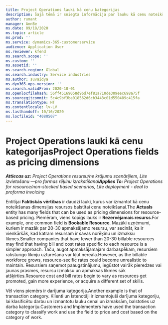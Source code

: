```yaml
---
title: Project Operations lauki kā cenu kategorijas
description: Šajā tēmā ir sniegta informācija par lauku kā cenu noteikšanas dimensiju izmantošanu programmā Dynamics 365 Project Operations.
author: rumant
manager: AnnBe
ms.date: 09/18/2020
ms.topic: article
ms.prod: ''
ms.service: dynamics-365-customerservice
audience: Application User
ms.reviewer: kfend
ms.search.scope: ''
ms.custom: ''
ms.assetid: ''
ms.search.region: Global
ms.search.industry: Service industries
ms.author: suvaidya
ms.dyn365.ops.version: ''
ms.search.validFrom: 2020-10-01
ms.openlocfilehash: 56ff45169058d96d7ef81a710de309eec698a75f
ms.sourcegitcommit: 5c4c9bf3ba018562d6cb3443c01d550489c415fa
ms.translationtype: HT
ms.contentlocale: lv-LV
ms.lasthandoff: 10/16/2020
ms.locfileid: "4080507"
---
```

# <a name="project-operations-fields-as-pricing-dimensions"></a><span data-ttu-id="446ae-103">Project Operations lauki kā cenu kategorijas</span><span class="sxs-lookup"><span data-stu-id="446ae-103">Project Operations fields as pricing dimensions</span></span>

<span data-ttu-id="446ae-104">_**Attiecas uz:** Project Operations resursu/ne krājumu scenārijiem, Lite izvietošanu —pro formas rēķinu izrakstīšanai_</span><span class="sxs-lookup"><span data-stu-id="446ae-104">_**Applies To:** Project Operations for resource/non-stocked based scenarios, Lite deployment - deal to proforma invoicing_</span></span>

<span data-ttu-id="446ae-105">Entitījai **Faktiskās vērtības** ir daudzi lauki, kurus var izmantot kā cenu noteikšanas dimensijas resursos balstītai cenu noteikšanai.</span><span class="sxs-lookup"><span data-stu-id="446ae-105">The **Actuals** entity has many fields that can be used as pricing dimensions for resource-based pricing.</span></span> <span data-ttu-id="446ae-106">Piemēram, viens kopīgs lauks ir **Rezervējamais resurss**.</span><span class="sxs-lookup"><span data-stu-id="446ae-106">For example, one common field is **Bookable Resource**.</span></span> <span data-ttu-id="446ae-107">Mazāki uzņēmumi, kuriem ir mazāk par 20-30 apmaksājamo resursu, var secināt, ka ir vienkāršāk, kad katram resursam ir savas norēķinu un izmaksu likmes.</span><span class="sxs-lookup"><span data-stu-id="446ae-107">Smaller companies that have fewer than 20-30 billable resources may find that having bill and cost rates specific to each resource is a simpler approach.</span></span> <span data-ttu-id="446ae-108">Taču, augot apmaksājamajam darbaspēkam, resursiem raksturīgo likmju uzturēšana var kļūt nereāla.</span><span class="sxs-lookup"><span data-stu-id="446ae-108">However, as the billable workforce grows, resource-secific rates could become unrealistic to maintain.</span></span> <span data-ttu-id="446ae-109">Resursiem saņemot paaugstinājumu, iegūstot vairāk pieredzes vai jaunas prasmes, resursu izmaksu un apmaksas likmes sāk atšķirties.</span><span class="sxs-lookup"><span data-stu-id="446ae-109">Resource cost and bill rates begin to vary as resources get promoted, gain more experience, or acquire a different set of skills.</span></span> 

<span data-ttu-id="446ae-110">Vēl viens piemērs ir darījuma kategorija.</span><span class="sxs-lookup"><span data-stu-id="446ae-110">Another example is that of transaction category.</span></span> <span data-ttu-id="446ae-111">Klienti un Īstenotāji ir izmantojuši darījuma kategoriju, lai klasificētu darbu un izmantotu lauku cenai un izmaksām, balstoties uz darba kategoriju.</span><span class="sxs-lookup"><span data-stu-id="446ae-111">Customers and Implementers have used the transaction category to classify work and use the field to price and cost based on the category of work.</span></span>
